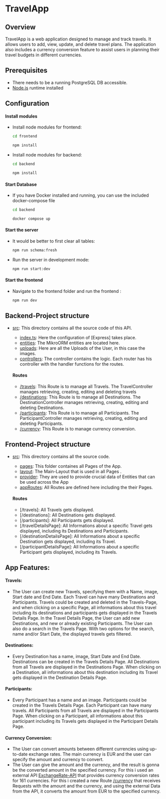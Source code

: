 # TravelApp

## Overview

TravelApp is a web application designed to manage and track travels. It allows users to add, view, update, and delete travel plans. The application also includes a currency conversion feature to assist users in planning their travel budgets in different currencies.

## Prerequisites

- There needs to be a running PostgreSQL DB accessible.
- [Node.js](https://nodejs.org) runtime installed

## Configuration

#### Install modules

- Install node modules for frontend: 
    ```bash
    cd frontend 
    ```
    ```bash
    npm install
    ```
    
- Install node modules for backend: 
    ```bash
    cd backend 
    ```
    ```bash
    npm install
    ```
    
#### Start Database

- If you have Docker installed and running, you can use the included docker-compose file   
    ```bash
    cd backend
    ```
    ```bash
    docker compose up
    ```
    
#### Start the server

- It would be better to first clear all tables:
    ```bash
    npm run schema:fresh
    ```

- Run the server in development mode:
    ```bash
    npm run start:dev
    ```

#### Start the frontend

- Navigate to the frontend folder and run the frontend :
    ```bash
    npm run dev
    ```

## Backend-Project structure

- [src](backend/src): This directory contains all the source code of this API.
  - [index.ts](backend/src/index.ts): Here the configuration of [Express] takes place.
  - [entities](backend/src/entities): The MikroORM entities are located here.
  - [uploads](backend/src/uploads): Here are all the Uploads of the User, in this case the images.
  - [controllers](backend/src/controller): The controller contains the logic.
  Each router has his controller with the handler functions for the routes.

  #### Routes

  - [/travels](backend/src/controller/travel.controller.ts): This Route is to manage all Travels. The TravelController manages retrieving, creating, editing and deleting travels 
  - [/destinations](backend/src/controller/destination.controller.ts): This Route is to manage all Destinations. The DestinationController manages retrieving, creating, editing and deleting Destinations. 
  - [/participants](backend/src/controller/participant.controller.ts): This Route is to manage all Participants. The ParticipantController manages retrieving, creating, editing and deleting Participants. 
  - [/currency](backend/src/controller/currency.controller.ts): This Route is to manage currency conversion.

## Frontend-Project structure

- [src](./src): This directory contains all the source code.
  - [pages](frontend/src/pages): This folder containes all Pages of the App.
  - [layout](frontend/src/layout): The Main-Layout that is used in all Pages .
  - [provider](frontend/src/provider): They are used to provide crucial data of Entities that can be used across the App
  - [appRoutes](frontend/src/AppRoutes.tsx): All Routes are defined here including the their Pages. 

  #### Routes

  - [/travels]: All Travels gets displayed.
  - [/destinations]: All Destinations gets displayed.
  - [/participants]: All Participants gets displayed.
  - [/travelDetailsPage]: All Informations about a specific Travel gets displayed, including its Destinations and Participants.
  - [/destinationDetailsPage]: All Informations about a specific Destination gets displayed, including its Travel.
  - [/participantDetailsPage]: All Informations about a specific Participant gets displayed, including its Travels.

## App Features:

#### Travels:

- The User can create new Travels, specifying them with a Name, image, Start date and End Date. Each Travel can have many Destinations and Participants. Travels could be created and deleted in the Travels-Page, and when clicking on a specific Page, all informations about this travel including its destinations and participants gets displayed in the Travels Details Page. In the Travel Details Page, the User can add new Destinations, and new or already existing Participants. The User can also do a search in the Travels Page. With two options for the search, name and/or Start Date, the displayed travels gets filtered.

#### Destinations:

- Every Destination has a name, image, Start Date and End Date. Destinations can be created in the Travels Details Page. All Destinations from all Travels are displayed in the Destinations Page. When clicking on a Destination, all informations about this destination including its Travel gets displayed in the Destination Details Page.

#### Participants:

- Every Participant has a name and an image. Participants could be created in the Travels Details Page. Each Participant can have many travels. All Participants from all Travels are displayed in the Participants Page. When clicking on a Participant, all informations about this participant including its Travels gets displayed in the Participant Details Page.

#### Currency Conversion:

- The User can convert amounts between different currencies using up-to-date exchange rates. The main currency is EUR and the user can specify the amount and currency to convert. 
- The User can give the amount and the currency, and the result is gonna be the converted amount in the specified currency. For this i used an external API [ExchangeRate-API](https://www.exchangerate-api.com) that provides currency conversion rates for 161 currencies. For this i created a new Route [/currency](backend/src/controller/currency.controller.ts) that receives Requests with the amount and the currency, and using the external Data from the API, it converts the amount from EUR to the specified currency.
